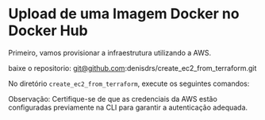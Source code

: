 # Upload de uma Imagem Docker no Docker Hub

Primeiro, vamos provisionar a infraestrutura utilizando a AWS.

baixe o repositorio: [git@github.com](mailto:git@github.com):denisdrs/create_ec2_from_terraform.git

No diretório `create_ec2_from_terraform`, execute os seguintes comandos:

Observação: Certifique-se de que as credenciais da AWS estão configuradas previamente na CLI para garantir a autenticação adequada.
